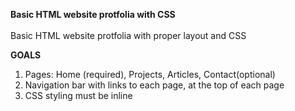 **Basic HTML website protfolia with CSS**
<br><br>
Basic HTML website protfolia with proper layout and CSS

**GOALS**
<ol>
<li>Pages: Home (required), Projects, Articles, Contact(optional)</li>
<li>Navigation bar with links to each page, at the top of each page</li>
<li>CSS styling must be inline</li>
</ol>
